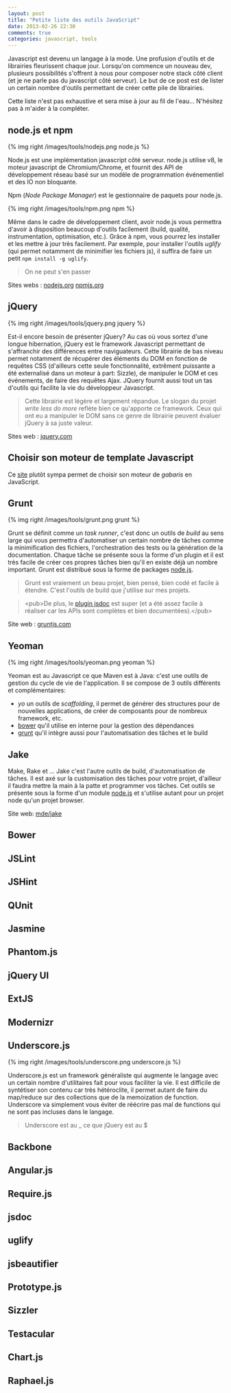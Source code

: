 ```yaml
---
layout: post
title: "Petite liste des outils JavaScript"
date: 2013-02-26 22:30
comments: true
categories: javascript, tools
---
```


Javascript est devenu un langage à la mode. Une profusion d'outils et de librairies fleurissent chaque jour. Lorsqu'on commence un nouveau dev, plusieurs possibilités s'offrent à nous pour composer notre stack côté client (et je ne parle pas du javascript côté serveur). Le but de ce post est de lister un certain nombre d'outils permettant de créer cette pile de librairies. 

Cette liste n'est pas exhaustive et sera mise à jour au fil de l'eau... N'hésitez pas à m'aider à la compléter.

<!-- more -->

## <a name="node"></a>node.js et npm

{% img right /images/tools/nodejs.png node.js %}

Node.js est une implémentation javascript côté serveur. node.js utilise v8, le moteur javascript de Chromium/Chrome, et fournit des API de développement réseau basé sur un modèle de programmation événementiel et des IO non bloquante. 

Npm (_Node Package Manager_) est le gestionnaire de paquets pour node.js. 

{% img right /images/tools/npm.png npm %}

Même dans le cadre de développement client, avoir node.js vous permettra d'avoir à disposition beaucoup d'outils facilement (build, qualité, instrumentation, optimisation, etc.). Grâce à npm, vous pourrez les installer et les mettre à jour très facilement. Par exemple, pour installer l'outils _uglify_ (qui permet notamment de minimifier les fichiers js), il suffira de faire un petit `npm install -g uglify`. 

> On ne peut s'en passer

Sites webs : [nodejs.org](http://nodejs.org) [npmjs.org](https://npmjs.org)

## <a name="jquery"></a>jQuery

{% img right /images/tools/jquery.png jquery %}

Est-il encore besoin de présenter jQuery? Au cas où vous sortez d'une longue hibernation, jQuery est le framework Javascript permettant de s'affranchir des différences entre naviguateurs. Cette librairie de bas niveau permet notamment de récupérer des éléments du DOM en fonction de requêtes CSS (d'ailleurs cette seule fonctionnalité, extrêment puissante a été externalisé dans un moteur à part: Sizzle), de manipuler le DOM et ces événements, de faire des requêtes Ajax. JQuery fournit aussi tout un tas d'outils qui facilite la vie du développeur Javascript. 

> Cette librairie est légère et largement répandue. Le slogan du projet  _write less do more_ reflète bien ce qu'apporte ce framework. Ceux qui ont eu a manipuler le DOM sans ce genre de librairie peuvent évaluer jQuery à sa juste valeur.

Sites web : [jquery.com](http://jquery.com)

## Choisir son moteur de template Javascript

Ce [site](http://garann.github.com/template-chooser/) plutôt sympa permet de choisir son moteur de _gabaris_ en JavaScript.


## <a name="grunt"></a>Grunt

{% img right /images/tools/grunt.png grunt %}

Grunt se définit comme un _task runner_, c'est donc un outils de _build_ au sens large qui vous permettra d'automatiser un certain nombre de tâches comme la minimification des fichiers, l'orchestration des tests ou la génération de la documentation. Chaque tâche se présente sous la forme d'un plugin et il est très facile de créer ces propres tâches bien qu'il en existe déjà un nombre important. Grunt est distribué sous la forme de packages [node.js](#node).

> Grunt est vraiement un beau projet, bien pensé, bien codé et facile à étendre. C'est l'outils de build que j'utilise sur mes projets. 

> &lt;pub&gt;De plus, le [plugin jsdoc](https://npmjs.org/package/grunt-jsdoc) est super (et a été assez facile à réaliser car les APIs sont complètes et bien documentées).&lt;/pub&gt;

Site web : [gruntjs.com](http://gruntjs.com)

## <a name="yeoman"></a>Yeoman

{% img right /images/tools/yeoman.png yeoman %}

Yeoman est au Javascript ce que Maven est à Java: c'est une outils de gestion du cycle de vie de l'application. Il se compose de 3 outils différents et complémentaires:

 * *yo* un outils de _scaffolding_, il permet de générer des structures pour de nouvelles applications, de créer de composants pour de nombreux framework, etc.
 * [bower](#bower) qu'il utilise en interne pour la gestion des dépendances
 * [grunt](#grunt) qu'il intègre aussi pour l'automatisation des tâches et le build

## Jake

Make, Rake et ... Jake c'est l'autre outils de build, d'automatisation de tâches. Il est axé sur la customisation des tâches pour votre projet, d'ailleur il faudra mettre la main à la patte et programmer vos tâches. Cet outils se présente sous la forme d'un module [node.js](#node) et s'utilise autant pour un projet node qu'un projet browser.

Site web: [mde/jake](https://github.com/mde/jake)

## Bower



## JSLint

## JSHint

## QUnit

## Jasmine

## Phantom.js

## jQuery UI

## ExtJS

## Modernizr

## Underscore.js

{% img right /images/tools/underscore.png underscore.js %}

Underscore.js est un framework généraliste qui augmente le langage avec un certain nombre d'utilitaires fait pour vous faciliter la vie. Il est difficile de syntétiser son contenu car très hétéroclite, il permet autant de faire du map/reduce sur des collections que de la memoization de function. Underscore va simplement vous éviter de réécrire pas mal de functions qui ne sont pas incluses dans le langage. 

> Underscore est au _  ce que jQuery est au $

## Backbone

## Angular.js

## Require.js

## jsdoc

## uglify

## jsbeautifier

## Prototype.js

## Sizzler

## Testacular

## Chart.js

## Raphael.js


